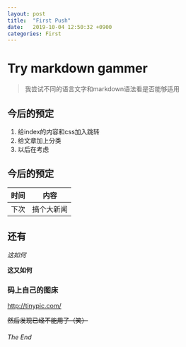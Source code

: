 ```yaml
---
layout: post
title:  "First Push"
date:   2019-10-04 12:50:32 +0900
categories: First
---
```

# Try markdown gammer
> 我尝试不同的语言文字和markdown语法看是否能够适用

## 今后的预定
1. 给index的内容和css加入跳转
2. 给文章加上分类
3. 以后在考虑

## 今后的预定
| 时间 | 内容 |
|------|----------|
| 下次 | 搞个大新闻 |

## 还有
*这如何*

**这又如何**

### 码上自己的图床

<http://tinypic.com/>

<del>然后发现已经不能用了（笑）</del>

###### The End
